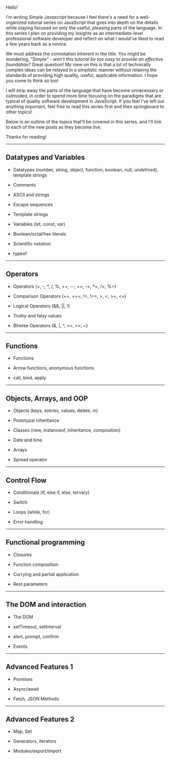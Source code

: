 Hello!

I'm writing _Simple Javascript_ because I feel there's a need for a well-organized tutorial series on JavaScript that goes into depth on the details while staying focused on only the useful, pleasing parts of the language. In this series I plan on providing my insights as an intermediate-level professional software developer and reflect on what I would've liked to read a few years back as a novice.

We must address the connotation inherent in the title. You might be wondering, _"Simple" - won't this tutorial be too easy to provide an effective foundation?_ Great question! My view on this is that a lot of technically complex ideas can be relayed in a simplistic manner without relaxing the standards of providing high quality, useful, applicable information. I hope you come to think so too!

I will strip away the parts of the language that have become unnecessary or outmoded, in order to spend more time focusing on the paradigms that are typical of quality software development in JavaScript. If you feel I've left out anything important, feel free to read this series first and then springboard to other topics!

Below is an outline of the topics that'll be covered in this series, and I'll link to each of the new posts as they become live.

Thanks for reading!

---

## Datatypes and Variables

- Datatypes (number, string, object, function, boolean, null, undefined), template strings

- Comments

- ASCII and strings

- Escape sequences

- Template strings

- Variables (let, const, var)

- Boolean/octal/hex literals

- Scientific notation

- typeof

---

## Operators

- Operators (+, -, \*, /, %, ++, --, +=, -=, \*=, /=, %=)

- Comparison Operators (==, ===, !=, !==, >, <, >=, <=)

- Logical Operators (&&, ||, !)

- Truthy and falsy values

- Bitwise Operators (&, |, ^, <<, >>, ~)

---

## Functions

- Functions

- Arrow functions, anonymous functions

- call, bind, apply

---

## Objects, Arrays, and OOP

- Objects (keys, entries, values, delete, in)

- Prototypal inheritance

- Classes (new, instanceof, inheritance, composition)

- Date and time

- Arrays

- Spread operator

---

## Control Flow

- Conditionals (if, else if, else, ternary)

- Switch

- Loops (while, for)

- Error handling

---

## Functional programming

- Closures

- Function composition

- Currying and partial application

- Rest parameters

---

## The DOM and interaction

- The DOM

- setTimeout, setInterval

- alert, prompt, confirm

- Events

---

## Advanced Features 1

- Promises

- Async/await

- Fetch, JSON Methods

---

## Advanced Features 2

- Map, Set

- Generators, iterators

- Modules/export/import
